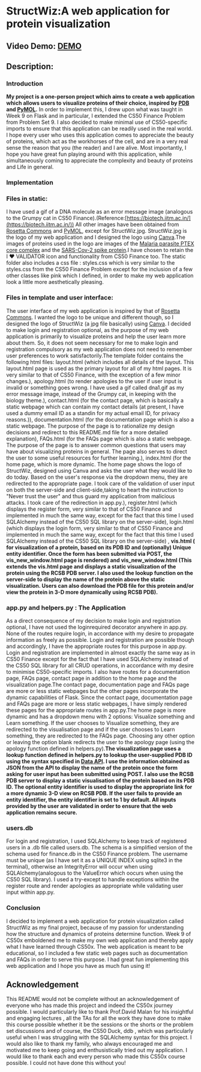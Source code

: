 # StructWiz:A  web application for protein visualization 
## Video Demo:  [DEMO](https://youtu.be/KK7bTOIzvxA)
## Description:
### Introduction
**My project is a one-person project which aims to create a web application which allows users to visualize proteins of their choice, inspired by [PDB](https://www.rcsb.org/) and [PyMOL](https://www.pymol.org/).**
In order to implement this, I drew upon what was taught in Week 9 on Flask and in particular, 
I extended the CS50 Finance Problem from Problem Set 9. I also decided to make minimal use of CS50-specific imports to ensure that this application can be readily used in the real world. I hope every user who uses this application comes to appreciate the beauty of proteins, which act as the workhorses of the cell, and are in a very real sense the reason that you (the reader) and I are alive. Most importantly, I hope you have great fun playing around with this application, while simultaneously coming to appreciate the complexity and  beauty of proteins and Life in general.
### Implementation
### Files in static:
I have used a gif of a DNA molecule as an error message image (analogous to the Grumpy cat in CS50 Finance).(Reference:[https://biotech.iitm.ac.in/](https://biotech.iitm.ac.in/)) All other images have been obtained from [Rosetta Commons](https://rosettacommons.org/) and [PyMOL](https://www.pymol.org/), except for StructWiz.jpg. StructWiz.jpg is the logo of my web application and I designed the logo using
[Canva](https://www.canva.com/en_in/login/).The images of proteins used in the logo are images of the [Malaria parasite PTEX core complex](https://pdb101.rcsb.org/motm/299) and the [SARS-Cov-2 spike protein](https://pdb101.rcsb.org/motm/246).I have chosen to retain the  I ♥ VALIDATOR icon and functionality from CS50 Finance too. The static folder also includes a css file : styles.css which is very similar to the styles.css from the CS50 Finance Problem except for the inclusion of a few other classes like pink
which I defined, in order to make my web application look a little more aesthetically pleasing.
### Files in template and user interface:
The user interface of my web application is inspired by that of [Rosetta Commons](https://rosettacommons.org/). I wanted the logo to be unique and different though, so I designed the logo of StructWiz (a jpg file basically) using [Canva](https://www.canva.com/en_in/login/). I decided to make login and registration optional, as the purpose of my web application is primarily to visualize proteins and help the user learn more about them. So, it does not seem necessary for me to make login and registration compulsory as my web application does not need to remember user preferences to work satisfactorily.The template folder contains the following html files: layout.html (which includes all details of the layout. This layout.html page is used as the primary layout for all of my html pages. It is very similar to that of CS50 Finance, with the exception of a few minor changes.), apology.html (to render apologies to the user if user input is invalid or something goes wrong. I have used a gif called dna1.gif as my error message image, instead of the Grumpy cat, in keeping with the biology theme.), contact.html (for the contact page, which is basically a static webpage which can contain my contact details (at present, I have used a dummy email ID as a standin for my actual email ID, for privacy reasons.)), documentation.html (for the documentation page which is also a static webpage. The purpose of the page is to rationalize my design decisions and redirect to this README.md file for a more detailed explanation), FAQs.html (for the FAQs page which is also a static webpage. The purpose of the page is to answer common questions that users may have about visualizing proteins in general. The page also serves to direct the user to some useful resources for further learning.), index.html (for the home page, which is more dynamic. The home page shows the logo of StructWiz, designed using Canva and asks the user what they would like to do today. Based on the user's response via the dropdown menu, they are redirected to the appropriate page. I took care of the validation of user input on both the server-side and client-side,taking to heart the instruction to "Never trust the user" and thus guard my application from malicious attacks. I took care of the redirection in app.py.), register.html (which displays the register form, very similar to that of CS50 Finance and implemented in much the same way, except for the fact that this time I used SQLAlchemy instead of the CS50 SQL library on the server-side), login.html (which displays the login form, very similar to that of CS50 Finance and implemented in much the same way, except for the fact that this time I used SQLAlchemy instead of the CS50 SQL library on the server-side) , **vis.html ( for visualization of a protein, based on its PDB ID and (optionally) Unique entity identifier. Once the form has been submitted via POST, the vis_new_window.html page is rendered) and vis_new_window.html (This extends the vis.html page and displays a static visualization of the protein using the RCSB PDB server. I also used the lookup function on the server-side to display the name of the protein above the static visualization. Users can also download the PDB file for this protein and/or view the protein in 3-D more dynamically using RCSB PDB).**
### app.py and helpers.py : The Application
As a direct consequence of my decision to make login and registration optional, I have not used the loginrequired decorator anywhere in app.py. None of the routes require login, in accordance with my desire to propagate information as freely as possible. Login and registration are possible though and accordingly, I have the appropriate routes for this purpose in app.py. Login and registration are implemented in almost exactly the same way as in CS50 Finance except for the fact that I have used SQLAlchemy instead of the CS50 SQL library for all CRUD operations, in accordance with my desire to minimise CS50-specific imports. I also have routes for a documentation page, FAQs page, contact page in addition to the home page and the visualization page.The contact page, documentation page and FAQs page are more or less static webpages but the other pages incorporate the dynamic capabilities of Flask. Since the contact page, documentation page and FAQs page are more or less static webpages, I have simply rendered these pages for the appropriate routes in app.py.The home page is more dynamic and has a dropdown menu with 2 options: Visualize something and Learn something. If the user chooses to Visualize something, they are redirected to the visualisation page and if the user chooses to Learn something,
they are redirected to the FAQs page. Choosing any other option or leaving the option blank redirects the user to the apology page (using the apology function defined in helpers.py).**The visualization page uses a lookup function defined in helpers.py to lookup the user-supplied PDB ID using the syntax specified in [Data API](https://data.rcsb.org/index.html#data-api). I use the information obtained as JSON from the API to display the name of the protein once the form asking for user input has been submitted using POST. I also use the RCSB PDB server to display a static visualisation of the protein based on its PDB ID. The optional entity identifier is used to display the appropriate link for a more dynamic 3-D view on RCSB PDB. If the user fails to provide an entity identifier, the entity identifier is set to 1 by default. All inputs provided by the user are validated in order to ensure that the web application remains secure.**
### users.db
For login and registration, I used SQLAlchemy to keep track of registered users in a .db file called 
users.db. The schema is a simplified version of the schema used for finance.db in the CS50 Finance problem. The username must be unique (as I have set it as a UNIQUE INDEX using sqlite3 in the terminal), otherwise an IntegrityError will occur when using SQLAlchemy(analogous to the ValueError which oocurs when using the CS50 SQL library). I used a try-except to handle exceptions within the register route 
and render apologies as appropriate while validating user input within app.py.
### Conclusion
I decided to implement a web application for protein visualization called StructWiz as my final project, because of my passion for understanding how the structure and dynamics of proteins determine function. Week 9 of CS50x emboldened me to make my own web application and thereby apply what I have learned through CS50x. The web application is meant to be educational, so I included a few static web pages such as documentation and FAQs in order to serve this purpose. I had great fun implementing this web application and I hope you have as much fun using it!
## Acknowledgement
This README would not be complete without an acknowledgement of everyone who has made this project and indeed the CS50x journey possible. I would particularly like to thank Prof.David Malan for his insightful and engaging lectures , all the TAs for all the work they have done to make this course possible whether it be the sessions or the shorts or the problem set discussions and of course, the CS50 Duck, ddb , which was particularly useful when I was struggling with the SQLAlchemy syntax for this project. I would also like to thank my family, who always encouraged me and motivated me to keep going and enthusistically tried out my application. I would like to thank each and every person who made this CS50x course possible. I could not have done this without you!
